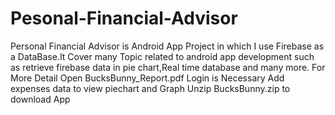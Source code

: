 # Pesonal-Financial-Advisor
Personal Financial Advisor is Android App Project in which I use Firebase as a DataBase.It Cover many Topic related to android app development such as retrieve firebase data in pie chart,Real time database and many more.
For More Detail Open BucksBunny_Report.pdf
Login is Necessary
Add expenses data to view piechart and Graph
Unzip BucksBunny.zip to download App
